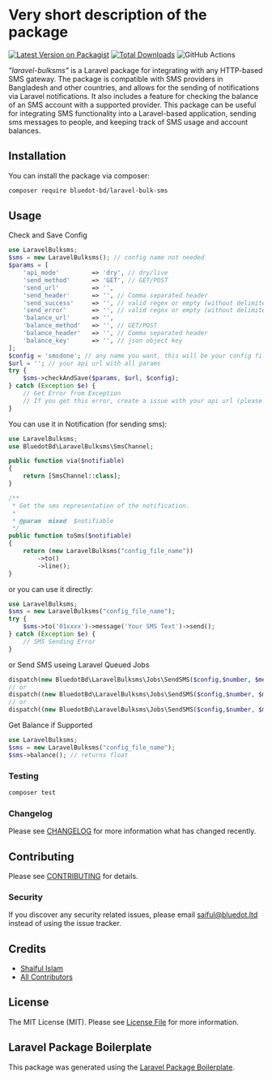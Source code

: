 # Very short description of the package

[![Latest Version on Packagist](https://img.shields.io/packagist/v/bluedot-bd/laravel-bulk-sms.svg?style=flat-square)](https://packagist.org/packages/bluedot-bd/bluedot-bd/laravel-bulk-sms)
[![Total Downloads](https://img.shields.io/packagist/dt/bluedot-bd/laravel-bulk-sms.svg?style=flat-square)](https://packagist.org/packages/bluedot-bd/laravel-bulk-sms)
![GitHub Actions](https://github.com/bluedot-bd/laravel-bulksms/actions/workflows/main.yml/badge.svg)

*"laravel-bulksms"* is a Laravel package for integrating with any HTTP-based SMS gateway. The package is compatible with SMS providers in Bangladesh and other countries, and allows for the sending of notifications via Laravel notifications. It also includes a feature for checking the balance of an SMS account with a supported provider. This package can be useful for integrating SMS functionality into a Laravel-based application, sending sms messages to people, and keeping track of SMS usage and account balances.

## Installation

You can install the package via composer:

```bash
composer require bluedot-bd/laravel-bulk-sms
```

## Usage

Check and Save Config
```php
use LaravelBulksms;
$sms = new LaravelBulksms(); // config name not needed
$params = [
    'api_mode'         => 'dry', // dry/live
    'send_method'      => 'GET', // GET/POST
    'send_url'         => '',
    'send_header'      => '', // Comma separated header
    'send_success'     => '', // valid regex or empty (without delimiter)
    'send_error'       => '', // valid regex or empty (without delimiter)
    'balance_url'      => '',
    'balance_method'   => '', // GET/POST
    'balance_header'   => '', // Comma separated header
    'balance_key'      => '', // json object key
];
$config = 'smsdone'; // any name you want, this will be your config file name
$url = ''; // your api url with all params
try {
    $sms->checkAndSave($params, $url, $config);
} catch (Exception $e) {
    // Get Error from Exception
    // If you get this error, create a issue with your api url (please remove any api key or password)
}

```

You can use it in Notification (for sending sms):
```php
use LaravelBulksms;
use BluedotBd\LaravelBulksms\SmsChannel;

public function via($notifiable)
{
    return [SmsChannel::class];
}

/**
 * Get the sms representation of the notification.
 *
 * @param  mixed  $notifiable
 */
public function toSms($notifiable)
{
    return (new LaravelBulksms("config_file_name"))
        ->to()
        ->line();
}
```

or you can use it directly:
```php
use LaravelBulksms;
$sms = new LaravelBulksms("config_file_name");
try {
    $sms->to('01xxxx')->message('Your SMS Text')->send();   
} catch (Exception $e) {
    // SMS Sending Error
}
```

or Send SMS useing Laravel Queued Jobs
```php
dispatch(new BluedotBd\LaravelBulksms\Jobs\SendSMS($config,$number, $message));
// or
dispatch((new BluedotBd\LaravelBulksms\Jobs\SendSMS($config,$number, $message))->onQueue('high'));
// or
dispatch((new BluedotBd\LaravelBulksms\Jobs\SendSMS($config,$number, $message))->delay(60));
```

Get Balance if Supported
```php
use LaravelBulksms;
$sms = new LaravelBulksms("config_file_name");
$sms->balance(); // returns float
```



### Testing

```bash
composer test
```

### Changelog

Please see [CHANGELOG](CHANGELOG.md) for more information what has changed recently.

## Contributing

Please see [CONTRIBUTING](CONTRIBUTING.md) for details.

### Security

If you discover any security related issues, please email saiful@bluedot.ltd instead of using the issue tracker.

## Credits

-   [Shaiful Islam](https://github.com/bluedot-bd)
-   [All Contributors](../../contributors)

## License

The MIT License (MIT). Please see [License File](LICENSE.md) for more information.

## Laravel Package Boilerplate

This package was generated using the [Laravel Package Boilerplate](https://laravelpackageboilerplate.com).
